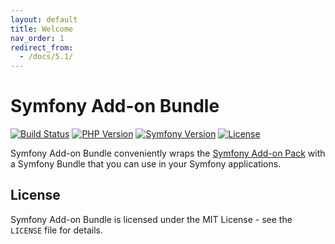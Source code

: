 ```yaml
---
layout: default
title: Welcome
nav_order: 1
redirect_from:
  - /docs/5.1/
---
```


# Symfony Add-on Bundle

[![Build Status](https://app.travis-ci.com/darkwebdesign/symfony-addon-bundle.svg?branch=5.0)](https://app.travis-ci.com/darkwebdesign/symfony-addon-bundle)
[![PHP Version](https://img.shields.io/badge/php-7.2%2B-777BB3.svg)](https://php.net/)
[![Symfony Version](https://img.shields.io/badge/symfony-5.0-93C74B.svg)](https://symfony.com/)
[![License](https://poser.pugx.org/darkwebdesign/symfony-addon-bundle/license?format=flat)](https://packagist.org/packages/darkwebdesign/symfony-addon-bundle)

Symfony Add-on Bundle conveniently wraps the [Symfony Add-on Pack](https://github.com/darkwebdesign/symfony-addon-pack) with a Symfony Bundle that you can use
in your Symfony applications.

## License

Symfony Add-on Bundle is licensed under the MIT License - see the `LICENSE` file for details.

